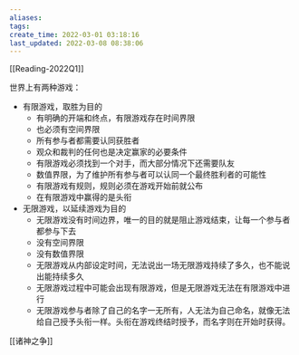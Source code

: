 ```yaml
---
aliases: 
tags: 
create_time: 2022-03-01 03:18:16
last_updated: 2022-03-08 08:38:06
---
```


[[Reading-2022Q1]]


世界上有两种游戏：

- 有限游戏，取胜为目的
    - 有明确的开端和终点，有限游戏存在时间界限
    - 也必须有空间界限
    - 所有参与者都需要认同获胜者
    - 观众和裁判的任何也是决定赢家的必要条件
    - 有限游戏必须找到一个对手，而大部分情况下还需要队友
    - 数值界限，为了维护所有参与者可以认同一个最终胜利者的可能性
    - 有限游戏有规则，规则必须在游戏开始前就公布
    - 在有限游戏中赢得的是头衔
- 无限游戏，以延续游戏为目的
    - 无限游戏没有时间边界，唯一的目的就是阻止游戏结束，让每一个参与者都参与下去
    - 没有空间界限
    - 没有数值界限
    - 无限游戏从内部设定时间，无法说出一场无限游戏持续了多久，也不能说出能持续多久
    - 无限游戏过程中可能会出现有限游戏，但是无限游戏无法在有限游戏中进行
    - 无限游戏参与者除了自己的名字一无所有，人无法为自己命名，就像无法给自己授予头衔一样。头衔在游戏终结时授予，而名字则在开始时获得。




[[诸神之争]]